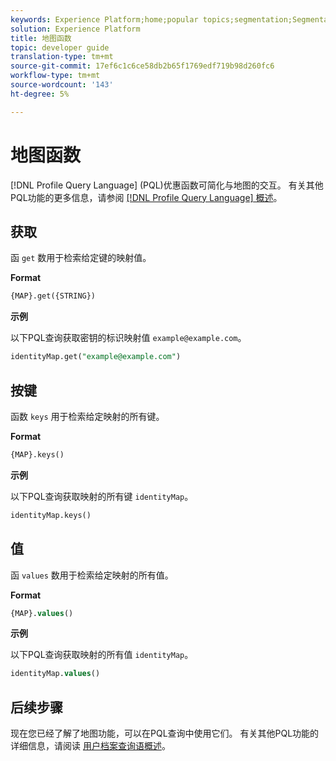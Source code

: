 ```yaml
---
keywords: Experience Platform;home;popular topics;segmentation;Segmentation;Segmentation Service;pql;PQL;Profile Query Language;map functions;map;
solution: Experience Platform
title: 地图函数
topic: developer guide
translation-type: tm+mt
source-git-commit: 17ef6c1c6ce58db2b65f1769edf719b98d260fc6
workflow-type: tm+mt
source-wordcount: '143'
ht-degree: 5%

---
```



# 地图函数

[!DNL Profile Query Language] (PQL)优惠函数可简化与地图的交互。 有关其他PQL功能的更多信息，请参阅 [[!DNL Profile Query Language] 概述](./overview.md)。

## 获取

函 `get` 数用于检索给定键的映射值。

**Format**

```sql
{MAP}.get({STRING})
```

**示例**

以下PQL查询获取密钥的标识映射值 `example@example.com`。

```sql
identityMap.get("example@example.com")
```

## 按键

函数 `keys` 用于检索给定映射的所有键。

**Format**

```sql
{MAP}.keys()
```

**示例**

以下PQL查询获取映射的所有键 `identityMap`。

```sql
identityMap.keys()
```

## 值

函 `values` 数用于检索给定映射的所有值。

**Format**

```sql
{MAP}.values()
```

**示例**

以下PQL查询获取映射的所有值 `identityMap`。

```sql
identityMap.values()
```

## 后续步骤

现在您已经了解了地图功能，可以在PQL查询中使用它们。 有关其他PQL功能的详细信息，请阅读 [用户档案查询语概述](./overview.md)。
